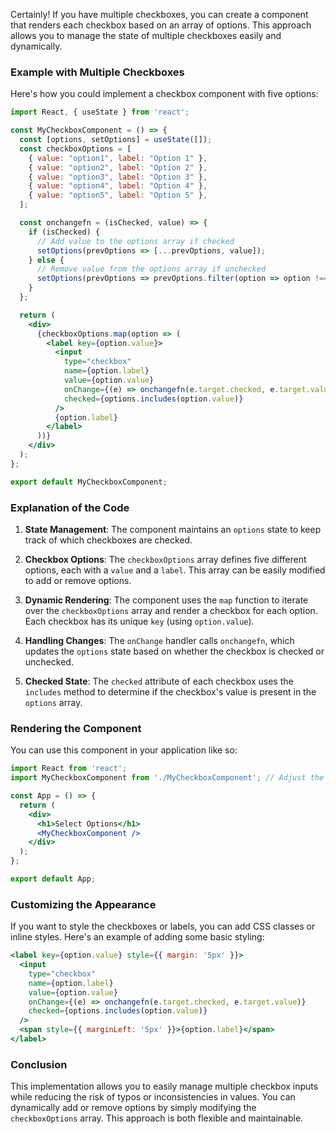 Certainly! If you have multiple checkboxes, you can create a component that renders each checkbox based on an array of options. This approach allows you to manage the state of multiple checkboxes easily and dynamically.

### Example with Multiple Checkboxes

Here's how you could implement a checkbox component with five options:

```jsx
import React, { useState } from 'react';

const MyCheckboxComponent = () => {
  const [options, setOptions] = useState([]);
  const checkboxOptions = [
    { value: "option1", label: "Option 1" },
    { value: "option2", label: "Option 2" },
    { value: "option3", label: "Option 3" },
    { value: "option4", label: "Option 4" },
    { value: "option5", label: "Option 5" },
  ];

  const onchangefn = (isChecked, value) => {
    if (isChecked) {
      // Add value to the options array if checked
      setOptions(prevOptions => [...prevOptions, value]);
    } else {
      // Remove value from the options array if unchecked
      setOptions(prevOptions => prevOptions.filter(option => option !== value));
    }
  };

  return (
    <div>
      {checkboxOptions.map(option => (
        <label key={option.value}>
          <input 
            type="checkbox" 
            name={option.label} 
            value={option.value} 
            onChange={(e) => onchangefn(e.target.checked, e.target.value)} 
            checked={options.includes(option.value)} 
          />
          {option.label}
        </label>
      ))}
    </div>
  );
};

export default MyCheckboxComponent;
```

### Explanation of the Code

1. **State Management**: The component maintains an `options` state to keep track of which checkboxes are checked.

2. **Checkbox Options**: The `checkboxOptions` array defines five different options, each with a `value` and a `label`. This array can be easily modified to add or remove options.

3. **Dynamic Rendering**: The component uses the `map` function to iterate over the `checkboxOptions` array and render a checkbox for each option. Each checkbox has its unique `key` (using `option.value`).

4. **Handling Changes**: The `onChange` handler calls `onchangefn`, which updates the `options` state based on whether the checkbox is checked or unchecked.

5. **Checked State**: The `checked` attribute of each checkbox uses the `includes` method to determine if the checkbox's value is present in the `options` array.

### Rendering the Component

You can use this component in your application like so:

```jsx
import React from 'react';
import MyCheckboxComponent from './MyCheckboxComponent'; // Adjust the import based on your file structure

const App = () => {
  return (
    <div>
      <h1>Select Options</h1>
      <MyCheckboxComponent />
    </div>
  );
};

export default App;
```

### Customizing the Appearance

If you want to style the checkboxes or labels, you can add CSS classes or inline styles. Here's an example of adding some basic styling:

```jsx
<label key={option.value} style={{ margin: '5px' }}>
  <input 
    type="checkbox" 
    name={option.label} 
    value={option.value} 
    onChange={(e) => onchangefn(e.target.checked, e.target.value)} 
    checked={options.includes(option.value)} 
  />
  <span style={{ marginLeft: '5px' }}>{option.label}</span>
</label>
```

### Conclusion

This implementation allows you to easily manage multiple checkbox inputs while reducing the risk of typos or inconsistencies in values. You can dynamically add or remove options by simply modifying the `checkboxOptions` array. This approach is both flexible and maintainable.